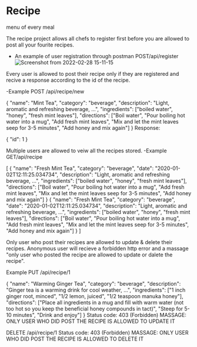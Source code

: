 # Recipe
menu of every meal

The recipe project allows all chefs to register first before you are allowed to post all your fourite recipes.
- An example of user registration through postman
POST/api/register
![Screenshot from 2022-02-28 15-11-15](https://user-images.githubusercontent.com/68944324/155982065-6b429c8d-e483-4787-b00e-cf51a56648a5.png)

Every user is allowed to post their recipe only if they are registered and recive a response according to the id of the recipe.

-Example
POST /api/recipe/new


{
   "name": "Mint Tea",
   "category": "beverage",
   "description": "Light, aromatic and refreshing beverage, ...",
   "ingredients": ["boiled water", "honey", "fresh mint leaves"],
   "directions": ["Boil water", "Pour boiling hot water into a mug", "Add fresh mint leaves", "Mix and let the mint leaves seep for 3-5 minutes", "Add honey and mix again"]
}
Response:

{
   "id": 1
}


Multiple users are allowed to veiw all the recipes stored.
-Example 
GET/api/recipe


[
{
   "name": "Fresh Mint Tea",
   "category": "beverage",
   "date": "2020-01-02T12:11:25.034734",
   "description": "Light, aromatic and refreshing beverage, ...",
   "ingredients": ["boiled water", "honey", "fresh mint leaves"],
   "directions": ["Boil water", "Pour boiling hot water into a mug", "Add fresh mint leaves", "Mix and let the mint leaves seep for 3-5 minutes", "Add honey and mix again"]
}
{
   "name": "Fresh Mint Tea",
   "category": "beverage",
   "date": "2020-01-02T12:11:25.034734",
   "description": "Light, aromatic and refreshing beverage, ...",
   "ingredients": ["boiled water", "honey", "fresh mint leaves"],
   "directions": ["Boil water", "Pour boiling hot water into a mug", "Add fresh mint leaves", "Mix and let the mint leaves seep for 3-5 minutes", "Add honey and mix again"]
}
]


Only user who post their recipes are allowed to  update & delete their recipes.
Anonymous user will recieve a forbidden http error and a massage "only user who posted the recipe are allowed to update or dalete the recipe".


Example
PUT /api/recipe/1


{
   "name": "Warming Ginger Tea",
   "category": "beverage",
   "description": "Ginger tea is a warming drink for cool weather, ...",
   "ingredients": ["1 inch ginger root, minced", "1/2 lemon, juiced", "1/2 teaspoon manuka honey"],
   "directions": ["Place all ingredients in a mug and fill with warm water (not too hot so you keep the beneficial honey compounds in tact)", "Steep for 5-10 minutes", "Drink and enjoy"]
}
Status code: 403 (Forbidden)
 MASSAGE: ONLY USER WHO DID POST THE RECIPE IS ALLOWED TO UPDATE IT
 
 
 

 DELETE /api/recipe/1
 Status code: 403 (Forbidden)
 MASSAGE: ONLY USER WHO DID POST THE RECIPE IS ALLOWED TO DELETE IT


